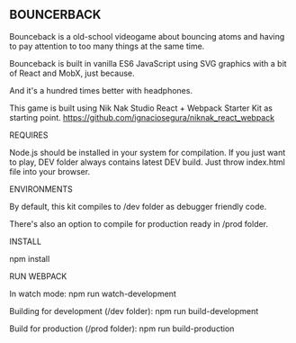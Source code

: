 BOUNCERBACK
--------------------------------

Bounceback is a old-school videogame about bouncing atoms and having to pay attention to too many things at the same time.

Bounceback is built in vanilla ES6 JavaScript using SVG graphics with a bit of React and MobX, just because.

And it's a hundred times better with headphones.

This game is built using Nik Nak Studio React + Webpack Starter Kit as starting point.
https://github.com/ignaciosegura/niknak_react_webpack


REQUIRES

Node.js should be installed in your system for compilation. If you just want to play, DEV folder always contains latest DEV build. Just throw index.html file into your browser.

ENVIRONMENTS

By default, this kit compiles to /dev folder as debugger friendly code.

There's also an option to compile for production ready in /prod folder.

INSTALL

npm install

RUN WEBPACK

In watch mode: npm run watch-development

Building for development (/dev folder): npm run build-development

Build for production (/prod folder): npm run build-production
